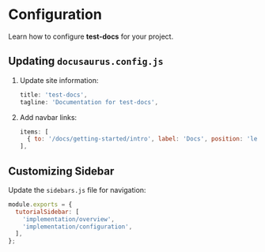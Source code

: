 # Configuration

Learn how to configure **test-docs** for your project.

## Updating `docusaurus.config.js`
1. Update site information:
   ```javascript
   title: 'test-docs',
   tagline: 'Documentation for test-docs',
   ```

2. Add navbar links:
   ```javascript
   items: [
     { to: '/docs/getting-started/intro', label: 'Docs', position: 'left' },
   ],
   ```

## Customizing Sidebar
Update the `sidebars.js` file for navigation:
```javascript
module.exports = {
  tutorialSidebar: [
    'implementation/overview',
    'implementation/configuration',
  ],
};
```

